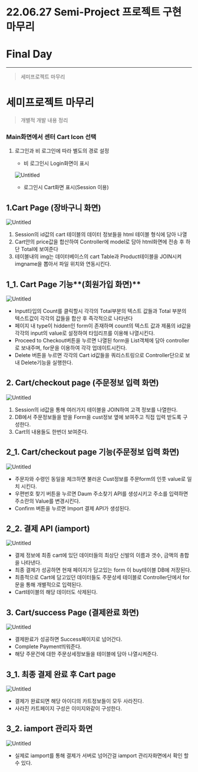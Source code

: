 # 22.06.27 Semi-Project 프로젝트 구현 마무리

# Final **Day**

---

> 세미프로젝트 마무리
> 

# **세미프로젝트 마무리**

> 개별적 개발 내용 정리
> 

### Main화면에서 센터 Cart Icon 선택

1. 로그인과 비 로그인에 따라 별도의 경로 설정
    - 비 로그인시 Login화면이 표시
    
    ![Untitled](22%2006%2027%20Semi-Project%20%E1%84%91%E1%85%B3%E1%84%85%E1%85%A9%E1%84%8C%E1%85%A6%E1%86%A8%E1%84%90%E1%85%B3%20%E1%84%80%E1%85%AE%E1%84%92%E1%85%A7%E1%86%AB%20%E1%84%86%E1%85%A1%E1%84%86%E1%85%AE%E1%84%85%E1%85%B5%203a2bdcc490d146ec9e10fe52ba3af368/Untitled.png)
    
    - 로그인시 Cart화면 표시(Session 이용)

## 1.Cart Page **(장바구니 화면)**

![Untitled](22%2006%2027%20Semi-Project%20%E1%84%91%E1%85%B3%E1%84%85%E1%85%A9%E1%84%8C%E1%85%A6%E1%86%A8%E1%84%90%E1%85%B3%20%E1%84%80%E1%85%AE%E1%84%92%E1%85%A7%E1%86%AB%20%E1%84%86%E1%85%A1%E1%84%86%E1%85%AE%E1%84%85%E1%85%B5%203a2bdcc490d146ec9e10fe52ba3af368/Untitled%201.png)

1. Session의 id값의 cart 테이블의 데이터 정보들을 html 테이블 형식에 담아 나열
2. Cart안의 price값을 합산하여 Controller에 model로 담아 html화면에 전송 후 하단 Total에 보여준다
3. 테이블내의 img는 데이터베이스의 cart Table과 Product테이블을 JOIN시켜 imgname을 뽑아서 파일 위치와 연동시킨다.

## 1_1. Cart Page 기능**(회원가입 화면)**

![Untitled](22%2006%2027%20Semi-Project%20%E1%84%91%E1%85%B3%E1%84%85%E1%85%A9%E1%84%8C%E1%85%A6%E1%86%A8%E1%84%90%E1%85%B3%20%E1%84%80%E1%85%AE%E1%84%92%E1%85%A7%E1%86%AB%20%E1%84%86%E1%85%A1%E1%84%86%E1%85%AE%E1%84%85%E1%85%B5%203a2bdcc490d146ec9e10fe52ba3af368/Untitled%202.png)

- Input타입의 Count를 클릭할시 각각의 Total부분의 텍스트 값들과 Total 부분의 텍스트값이 각각의 값들을 합산 후 즉각적으로 나타낸다
- 페이지 내 type이 hidden인 form이 존재하며 count의 텍스트 값과 제품의 id값을 각각의 input의 value로 설정하여 타임리프를 이용해 나열시킨다.
- Proceed to Checkout버튼을 누르면 나열된 form을 List객체에 담아 controller로 보내주며, for문을 이용하여 각각 업데이트시킨다.
- Delete 버튼을 누르면 각각의 Cart id값들을 쿼리스트링으로 Controller단으로 보내 Delete기능을 실행한다.

## 2. Cart/checkout page (주문정보 입력 화면)

![Untitled](22%2006%2027%20Semi-Project%20%E1%84%91%E1%85%B3%E1%84%85%E1%85%A9%E1%84%8C%E1%85%A6%E1%86%A8%E1%84%90%E1%85%B3%20%E1%84%80%E1%85%AE%E1%84%92%E1%85%A7%E1%86%AB%20%E1%84%86%E1%85%A1%E1%84%86%E1%85%AE%E1%84%85%E1%85%B5%203a2bdcc490d146ec9e10fe52ba3af368/Untitled%203.png)

1. Session의 id값을 통해 여러가지 테이블을 JOIN하여 고객 정보를 나열한다.
2. DB에서 주문정보들을 받을 Form을 cust정보 옆에 보여주고 직접 입력 받도록 구성한다.
3. Cart의 내용들도 한번더 보여준다.

## 2_1. Cart/checkout page 기능(주문정보 입력 화면)

![Untitled](22%2006%2027%20Semi-Project%20%E1%84%91%E1%85%B3%E1%84%85%E1%85%A9%E1%84%8C%E1%85%A6%E1%86%A8%E1%84%90%E1%85%B3%20%E1%84%80%E1%85%AE%E1%84%92%E1%85%A7%E1%86%AB%20%E1%84%86%E1%85%A1%E1%84%86%E1%85%AE%E1%84%85%E1%85%B5%203a2bdcc490d146ec9e10fe52ba3af368/Untitled%204.png)

- 주문자와 수령인 동일을 체크하면 불러온 Cust정보를 주문form의 인풋 value로 일치 시킨다.
- 우편번호 찾기 버튼을 누르면 Daum 주소찾기 API를 생성시키고 주소를 입력하면 주소란의  Value를 변경시킨다.
- Confirm 버튼을 누르면 Import 결제 API가 생성된다.

## 2_2. 결제 API (iamport)

![Untitled](22%2006%2027%20Semi-Project%20%E1%84%91%E1%85%B3%E1%84%85%E1%85%A9%E1%84%8C%E1%85%A6%E1%86%A8%E1%84%90%E1%85%B3%20%E1%84%80%E1%85%AE%E1%84%92%E1%85%A7%E1%86%AB%20%E1%84%86%E1%85%A1%E1%84%86%E1%85%AE%E1%84%85%E1%85%B5%203a2bdcc490d146ec9e10fe52ba3af368/Untitled%205.png)

- 결제 정보에 최종 cart에 있던 데이터들의 최상단 신발의 이름과 갯수, 금액의 총합을 나타낸다.
- 최종 결제가 성공하면 현재 페이지가 담고있는 form 이 buy테이블 DB에 저장된다.
- 최종적으로 Cart에 담고있던 데이터들도 주문상세 테이블로
Controller단에서 for문을 통해 개별적으로 입력된다.
- Cart테이블의 해당 데이터도 삭제된다.

## 3. Cart/success Page (결제완료 화면)

![Untitled](22%2006%2027%20Semi-Project%20%E1%84%91%E1%85%B3%E1%84%85%E1%85%A9%E1%84%8C%E1%85%A6%E1%86%A8%E1%84%90%E1%85%B3%20%E1%84%80%E1%85%AE%E1%84%92%E1%85%A7%E1%86%AB%20%E1%84%86%E1%85%A1%E1%84%86%E1%85%AE%E1%84%85%E1%85%B5%203a2bdcc490d146ec9e10fe52ba3af368/Untitled%206.png)

- 결제완료가 성공하면 Success페이지로 넘어간다.
- Complete Payment띄워준다.
- 해당 주문건에 대한 주문상세정보들을 테이블에 담아 나열시켜준다.

## 3_1. 최종 결제 완료 후 Cart page

![Untitled](22%2006%2027%20Semi-Project%20%E1%84%91%E1%85%B3%E1%84%85%E1%85%A9%E1%84%8C%E1%85%A6%E1%86%A8%E1%84%90%E1%85%B3%20%E1%84%80%E1%85%AE%E1%84%92%E1%85%A7%E1%86%AB%20%E1%84%86%E1%85%A1%E1%84%86%E1%85%AE%E1%84%85%E1%85%B5%203a2bdcc490d146ec9e10fe52ba3af368/Untitled%207.png)

- 결제가 완료되면 해당 아이디의 카트정보들이 모두 사라진다.
- 사라진 카트페이지 구성은 이미지와같이 구성한다.

## 3_2. iamport 관리자 화면

![Untitled](22%2006%2027%20Semi-Project%20%E1%84%91%E1%85%B3%E1%84%85%E1%85%A9%E1%84%8C%E1%85%A6%E1%86%A8%E1%84%90%E1%85%B3%20%E1%84%80%E1%85%AE%E1%84%92%E1%85%A7%E1%86%AB%20%E1%84%86%E1%85%A1%E1%84%86%E1%85%AE%E1%84%85%E1%85%B5%203a2bdcc490d146ec9e10fe52ba3af368/Untitled%208.png)

- 실제로 iamport를 통해 결제가 서버로 넘어간걸 iamport 관리자화면에서 확인 할 수 있다.
